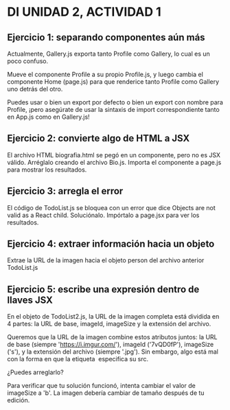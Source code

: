# DI UNIDAD 2, ACTIVIDAD 1
## Ejercicio 1: separando componentes aún más
Actualmente, Gallery.js exporta tanto Profile como Gallery, lo cual es un poco confuso.

Mueve el componente Profile a su propio Profile.js, y luego cambia el componente Home (page.js) para que renderice tanto Profile como Gallery uno detrás del otro.

Puedes usar o bien un export por defecto o bien un export con nombre para Profile, ¡pero asegúrate de usar la sintaxis de import correspondiente tanto en App.js como en Gallery.js! 

## Ejercicio 2: convierte algo de HTML a JSX
El archivo HTML biografia.html se pegó en un componente, pero no es JSX válido. Arréglalo creando el archivo Bio.js. Importa el componente a page.js para mostrar los resultados.

## Ejercicio 3: arregla el error
El código de TodoList.js se bloquea con un error que dice Objects are not valid as a React child. Soluciónalo. Impórtalo a page.jsx para ver los resultados.

## Ejercicio 4: extraer información hacia un objeto
Extrae la URL de la imagen hacia el objeto person del archivo anterior TodoList.js

## Ejercicio 5: escribe una expresión dentro de llaves JSX
En el objeto de TodoList2.js, la URL de la imagen completa está dividida en 4 partes: la URL de base, imageId, imageSize y la extensión del archivo.

Queremos que la URL de la imagen combine estos atributos juntos: la URL de base (siempre 'https://i.imgur.com/'), imageId ('7vQD0fP'), imageSize ('s'), y la extensión del archivo (siempre '.jpg'). Sin embargo, algo está mal con la forma en que la etiqueta <img> especifica su src.

¿Puedes arreglarlo?

Para verificar que tu solución funcionó, intenta cambiar el valor de imageSize a 'b'. La imagen debería cambiar de tamaño después de tu edición.